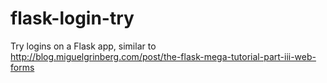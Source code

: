 # flask-login-try
Try logins on a Flask app, similar to http://blog.miguelgrinberg.com/post/the-flask-mega-tutorial-part-iii-web-forms
